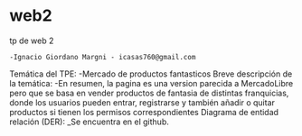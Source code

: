 # web2
tp de web 2

    -Ignacio Giordano Margni - icasas760@gmail.com
Temática del TPE: 
    -Mercado de productos fantasticos
Breve descripción de la temática:
    -En resumen, la pagina es una version parecida a MercadoLibre pero que se basa en vender productos de fantasia de distintas franquicias, 
    donde los usuarios pueden entrar, registrarse y también añadir o quitar productos si tienen los permisos correspondientes
Diagrama de entidad relación (DER):
    _Se encuentra en el github.
